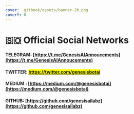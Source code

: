 ```yaml
---
cover: .gitbook/assets/banner-2b.png
coverY: 0
---
```


# 🇸🇴 Official Social Networks



#### TELEGRAM: [https://t.me/GenesisAIAnnoucements](https://t.me/GenesisAIAnnoucements) <mark style="color:blue;"></mark>&#x20;

#### TWITTER: <mark style="color:blue;">https://twitter.com/genesisbotai</mark>&#x20;

#### MEDIUM : [https://medium.com/@genesisbotai](https://medium.com/@genesisbotai)

#### GITHUB: [https://github.com/genesisailabz](https://github.com/genesisailabz)

